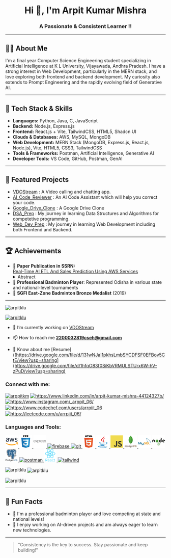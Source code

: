 <h1 align="center">Hi 👋, I'm Arpit Kumar Mishra</h1>
<h3 align="center">A Passionate & Consistent Learner !!</h3>

---

## 👨‍💻 About Me

I'm a final year Computer Science Engineering student specializing in Artificial Intelligence at K L University, Vijayawada, Andhra Pradesh. I have a strong interest in Web Development, particularly in the MERN stack, and love exploring both frontend and backend development. My curiosity also extends to Prompt Engineering and the rapidly evolving field of Generative AI.

---

## 🚀 Tech Stack & Skills

- **Languages:** Python, Java, C, JavaScript
- **Backend:** Node.js, Express.js
- **Frontend:** React.js + Vite, TailwindCSS, HTML5, Shadcn UI
- **Clouds & Databases:** AWS, MySQL, MongoDB
- **Web Development:** MERN Stack (MongoDB, Express.js, React.js, Node.js), Vite, HTML5, CSS3, TailwindCSS
- **Tools & Frameworks:** Postman, Artificial Intelligence, Generative AI
- **Developer Tools:** VS Code, GitHub, Postman, GenAI

---


## 🌟 Featured Projects

- [VDOStream](https://github.com/arpitklu/VDOStream) : A Video calling and chatting app.
- [AI_Code_Reviewer](https://github.com/arpitklu/AI_Code_Reviewer) : An AI Code Assistant which will help you correct your code.
- [Google_Drive_Clone](https://github.com/arpitklu/Google_Drive_Clone) : A Google Drive Clone
- [DSA_Prep](https://github.com/arpitklu/DSA_Prep) : My journey in learning Data Structures and Algorithms for competetive programming.
- [Web_Dev_Prep](https://github.com/arpitklu/Web_Dev_Prep) : My journey in learning Web Development including both Frontend and Backend.

---

## 🏆 Achievements

- 📄 **Paper Publication in SSRN:**  
  [Real-Time AI ETL And Sales Prediction Using AWS Services](https://papers.ssrn.com/sol3/papers.cfm?abstract_id=5241634)  
  <details>
    <summary>Abstract</summary>
    In this modern world, companies demand a new, faster, and smarter way to collect and use customer data, which is possible using various Amazon Web Services (AWS). In this paper, we discuss how AWS services (Amazon S3, AWS Quicksight, and SageMaker) can be leveraged to collect, use, and manage user data. With the integration of Artificial Intelligence, we identify trends and patterns in datasets and predict product sales in each location using a Random Forest Algorithm model, ultimately assisting companies in real-time analysis and decision-making.
  </details>
- 🏸 **Professional Badminton Player**: Represented Odisha in various state and national-level tournaments  
- 🥉 **SGFI East-Zone Badminton Bronze Medalist** (2019)

---

<p align="left"> <img src="https://komarev.com/ghpvc/?username=arpitklu&label=Profile%20views&color=0e75b6&style=flat" alt="arpitklu" /> </p>

<p align="left"> <a href="https://github.com/ryo-ma/github-profile-trophy"><img src="https://github-profile-trophy.vercel.app/?username=arpitklu" alt="arpitklu" /></a> </p>

- 🔭 I’m currently working on [VDOStream](https://github.com/arpitklu/VDOStream)

- 📫 How to reach me **2200032819cseh@gmail.com**

- 📄 Know about me [Resume]([https://drive.google.com/file/d/131wNJaI1pkhsLmbSYCDFSF0EFBov5CtE/view?usp=sharing](https://drive.google.com/file/d/1hfqO83f0SiKbVRMULSTUrx6W-hV-zPuD/view?usp=sharing)


<h3 align="left">Connect with me:</h3>
<p align="left">
<a href="https://twitter.com/arppitkm" target="blank"><img align="center" src="https://raw.githubusercontent.com/rahuldkjain/github-profile-readme-generator/master/src/images/icons/Social/twitter.svg" alt="arppitkm" height="30" width="40" /></a>
<a href="https://linkedin.com/in/https://www.linkedin.com/in/arpit-kumar-mishra-44124327b/" target="blank"><img align="center" src="https://raw.githubusercontent.com/rahuldkjain/github-profile-readme-generator/master/src/images/icons/Social/linked-in-alt.svg" alt="https://www.linkedin.com/in/arpit-kumar-mishra-44124327b/" height="30" width="40" /></a>
<a href="https://instagram.com/https://www.instagram.com/_arppit_06/" target="blank"><img align="center" src="https://raw.githubusercontent.com/rahuldkjain/github-profile-readme-generator/master/src/images/icons/Social/instagram.svg" alt="https://www.instagram.com/_arppit_06/" height="30" width="40" /></a>
<a href="https://www.codechef.com/users/https://www.codechef.com/users/arrpiit_06" target="blank"><img align="center" src="https://cdn.jsdelivr.net/npm/simple-icons@3.1.0/icons/codechef.svg" alt="https://www.codechef.com/users/arrpiit_06" height="30" width="40" /></a>
<a href="https://www.leetcode.com/https://leetcode.com/u/arrpiit_06/" target="blank"><img align="center" src="https://raw.githubusercontent.com/rahuldkjain/github-profile-readme-generator/master/src/images/icons/Social/leet-code.svg" alt="https://leetcode.com/u/arrpiit_06/" height="30" width="40" /></a>
</p>

<h3 align="left">Languages and Tools:</h3>
<p align="left"> <a href="https://aws.amazon.com" target="_blank" rel="noreferrer"> <img src="https://raw.githubusercontent.com/devicons/devicon/master/icons/amazonwebservices/amazonwebservices-original-wordmark.svg" alt="aws" width="40" height="40"/> </a> <a href="https://www.w3schools.com/css/" target="_blank" rel="noreferrer"> <img src="https://raw.githubusercontent.com/devicons/devicon/master/icons/css3/css3-original-wordmark.svg" alt="css3" width="40" height="40"/> </a> <a href="https://expressjs.com" target="_blank" rel="noreferrer"> <img src="https://raw.githubusercontent.com/devicons/devicon/master/icons/express/express-original-wordmark.svg" alt="express" width="40" height="40"/> </a> <a href="https://firebase.google.com/" target="_blank" rel="noreferrer"> <img src="https://www.vectorlogo.zone/logos/firebase/firebase-icon.svg" alt="firebase" width="40" height="40"/> </a> <a href="https://git-scm.com/" target="_blank" rel="noreferrer"> <img src="https://www.vectorlogo.zone/logos/git-scm/git-scm-icon.svg" alt="git" width="40" height="40"/> </a> <a href="https://www.w3.org/html/" target="_blank" rel="noreferrer"> <img src="https://raw.githubusercontent.com/devicons/devicon/master/icons/html5/html5-original-wordmark.svg" alt="html5" width="40" height="40"/> </a> <a href="https://www.java.com" target="_blank" rel="noreferrer"> <img src="https://raw.githubusercontent.com/devicons/devicon/master/icons/java/java-original.svg" alt="java" width="40" height="40"/> </a> <a href="https://developer.mozilla.org/en-US/docs/Web/JavaScript" target="_blank" rel="noreferrer"> <img src="https://raw.githubusercontent.com/devicons/devicon/master/icons/javascript/javascript-original.svg" alt="javascript" width="40" height="40"/> </a> <a href="https://www.mongodb.com/" target="_blank" rel="noreferrer"> <img src="https://raw.githubusercontent.com/devicons/devicon/master/icons/mongodb/mongodb-original-wordmark.svg" alt="mongodb" width="40" height="40"/> </a> <a href="https://www.mysql.com/" target="_blank" rel="noreferrer"> <img src="https://raw.githubusercontent.com/devicons/devicon/master/icons/mysql/mysql-original-wordmark.svg" alt="mysql" width="40" height="40"/> </a> <a href="https://nodejs.org" target="_blank" rel="noreferrer"> <img src="https://raw.githubusercontent.com/devicons/devicon/master/icons/nodejs/nodejs-original-wordmark.svg" alt="nodejs" width="40" height="40"/> </a> <a href="https://www.postgresql.org" target="_blank" rel="noreferrer"> <img src="https://raw.githubusercontent.com/devicons/devicon/master/icons/postgresql/postgresql-original-wordmark.svg" alt="postgresql" width="40" height="40"/> </a> <a href="https://postman.com" target="_blank" rel="noreferrer"> <img src="https://www.vectorlogo.zone/logos/getpostman/getpostman-icon.svg" alt="postman" width="40" height="40"/> </a> <a href="https://reactjs.org/" target="_blank" rel="noreferrer"> <img src="https://raw.githubusercontent.com/devicons/devicon/master/icons/react/react-original-wordmark.svg" alt="react" width="40" height="40"/> </a> <a href="https://tailwindcss.com/" target="_blank" rel="noreferrer"> <img src="https://www.vectorlogo.zone/logos/tailwindcss/tailwindcss-icon.svg" alt="tailwind" width="40" height="40"/> </a> </p>

<p><img align="left" src="https://github-readme-stats.vercel.app/api/top-langs?username=arpitklu&show_icons=true&locale=en&layout=compact" alt="arpitklu" /></p>

<p>&nbsp;<img align="center" src="https://github-readme-stats.vercel.app/api?username=arpitklu&show_icons=true&locale=en" alt="arpitklu" /></p>

<p><img align="center" src="https://github-readme-streak-stats.herokuapp.com/?user=arpitklu&" alt="arpitklu" /></p>


---

## 🎯 Fun Facts

- 🏸 I'm a professional badminton player and love competing at state and national levels!
- 🤖 I enjoy working on AI-driven projects and am always eager to learn new technologies.

---

> "Consistency is the key to success. Stay passionate and keep building!"
